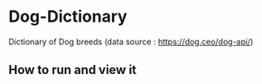 # Dog-Dictionary
Dictionary of Dog breeds (data source : https://dog.ceo/dog-api/)

## How to run and view it